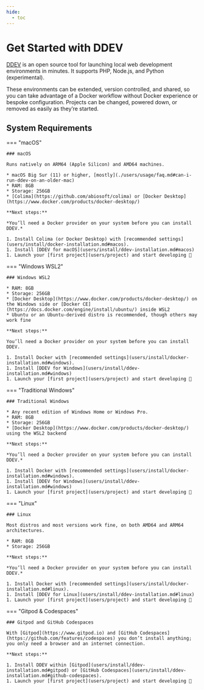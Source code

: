 ```yaml
---
hide:
  - toc
---
```


# Get Started with DDEV

[DDEV](https://github.com/ddev/ddev) is an open source tool for launching local web development environments in minutes. It supports PHP, Node.js, and Python (experimental).

These environments can be extended, version controlled, and shared, so you can take advantage of a Docker workflow without Docker experience or bespoke configuration. Projects can be changed, powered down, or removed as easily as they’re started.

## System Requirements

=== "macOS"

    ### macOS

    Runs natively on ARM64 (Apple Silicon) and AMD64 machines.

    * macOS Big Sur (11) or higher, [mostly](./users/usage/faq.md#can-i-run-ddev-on-an-older-mac)
    * RAM: 8GB
    * Storage: 256GB
    * [Colima](https://github.com/abiosoft/colima) or [Docker Desktop](https://www.docker.com/products/docker-desktop/)

    **Next steps:**

    *You’ll need a Docker provider on your system before you can install DDEV.*
    
    1. Install Colima (or Docker Desktop) with [recommended settings](users/install/docker-installation.md#macos).
    1. Install [DDEV for macOS](users/install/ddev-installation.md#macos)
    1. Launch your [first project](users/project) and start developing 🚀

=== "Windows WSL2"

    ### Windows WSL2

    * RAM: 8GB
    * Storage: 256GB
    * [Docker Desktop](https://www.docker.com/products/docker-desktop/) on the Windows side or [Docker CE](https://docs.docker.com/engine/install/ubuntu/) inside WSL2
    * Ubuntu or an Ubuntu-derived distro is recommended, though others may work fine

    **Next steps:**

    You’ll need a Docker provider on your system before you can install DDEV.
    
    1. Install Docker with [recommended settings](users/install/docker-installation.md#windows).
    1. Install [DDEV for Windows](users/install/ddev-installation.md#windows)
    1. Launch your [first project](users/project) and start developing 🚀

=== "Traditional Windows"

    ### Traditional Windows

    * Any recent edition of Windows Home or Windows Pro.
    * RAM: 8GB
    * Storage: 256GB
    * [Docker Desktop](https://www.docker.com/products/docker-desktop/) using the WSL2 backend

    **Next steps:**

    *You’ll need a Docker provider on your system before you can install DDEV.*
    
    1. Install Docker with [recommended settings](users/install/docker-installation.md#windows).
    1. Install [DDEV for Windows](users/install/ddev-installation.md#windows)
    1. Launch your [first project](users/project) and start developing 🚀

=== "Linux"

    ### Linux

    Most distros and most versions work fine, on both AMD64 and ARM64 architectures.

    * RAM: 8GB
    * Storage: 256GB

    **Next steps:**

    *You’ll need a Docker provider on your system before you can install DDEV.*
    
    1. Install Docker with [recommended settings](users/install/docker-installation.md#linux).
    1. Install [DDEV for Linux](users/install/ddev-installation.md#linux)
    1. Launch your [first project](users/project) and start developing 🚀

=== "Gitpod & Codespaces"

    ### Gitpod and GitHub Codespaces

    With [Gitpod](https://www.gitpod.io) and [GitHub Codespaces](https://github.com/features/codespaces) you don’t install anything; you only need a browser and an internet connection.

    **Next steps:**

    1. Install DDEV within [Gitpod](users/install/ddev-installation.md#gitpod) or [GitHub Codespaces](users/install/ddev-installation.md#github-codespaces).
    1. Launch your [first project](users/project) and start developing 🚀
